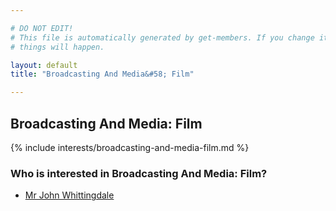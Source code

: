 ```yaml
---

# DO NOT EDIT!
# This file is automatically generated by get-members. If you change it, bad
# things will happen.

layout: default
title: "Broadcasting And Media&#58; Film"

---
```


## Broadcasting And Media&#58; Film

{% include interests/broadcasting-and-media-film.md %}

### Who is interested in Broadcasting And Media&#58; Film?


* [Mr John Whittingdale](/members/mr-john-whittingdale.html)
